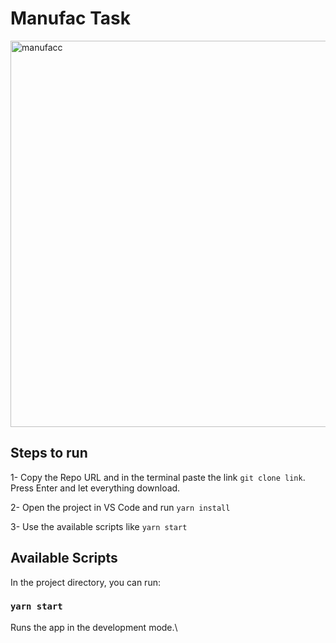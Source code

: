 # Manufac Task

<img width="618" alt="manufacc" src="https://github.com/Sahani18/ManufacAnalysis/assets/72247207/c82096c9-15fe-4f00-b4b9-5d4ce992f75b">

## Steps to run

1- Copy the Repo URL and in the terminal paste the link `git clone link`. Press Enter and let everything download.


2- Open the project in VS Code and run `yarn install`


3- Use the available scripts like `yarn start`

## Available Scripts

In the project directory, you can run:

### `yarn start`

Runs the app in the development mode.\
